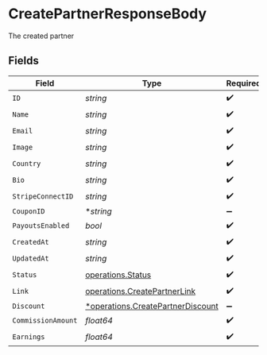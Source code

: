 # CreatePartnerResponseBody

The created partner


## Fields

| Field                                                                                 | Type                                                                                  | Required                                                                              | Description                                                                           |
| ------------------------------------------------------------------------------------- | ------------------------------------------------------------------------------------- | ------------------------------------------------------------------------------------- | ------------------------------------------------------------------------------------- |
| `ID`                                                                                  | *string*                                                                              | :heavy_check_mark:                                                                    | N/A                                                                                   |
| `Name`                                                                                | *string*                                                                              | :heavy_check_mark:                                                                    | N/A                                                                                   |
| `Email`                                                                               | *string*                                                                              | :heavy_check_mark:                                                                    | N/A                                                                                   |
| `Image`                                                                               | *string*                                                                              | :heavy_check_mark:                                                                    | N/A                                                                                   |
| `Country`                                                                             | *string*                                                                              | :heavy_check_mark:                                                                    | N/A                                                                                   |
| `Bio`                                                                                 | *string*                                                                              | :heavy_check_mark:                                                                    | N/A                                                                                   |
| `StripeConnectID`                                                                     | *string*                                                                              | :heavy_check_mark:                                                                    | N/A                                                                                   |
| `CouponID`                                                                            | **string*                                                                             | :heavy_minus_sign:                                                                    | N/A                                                                                   |
| `PayoutsEnabled`                                                                      | *bool*                                                                                | :heavy_check_mark:                                                                    | N/A                                                                                   |
| `CreatedAt`                                                                           | *string*                                                                              | :heavy_check_mark:                                                                    | N/A                                                                                   |
| `UpdatedAt`                                                                           | *string*                                                                              | :heavy_check_mark:                                                                    | N/A                                                                                   |
| `Status`                                                                              | [operations.Status](../../models/operations/status.md)                                | :heavy_check_mark:                                                                    | N/A                                                                                   |
| `Link`                                                                                | [operations.CreatePartnerLink](../../models/operations/createpartnerlink.md)          | :heavy_check_mark:                                                                    | N/A                                                                                   |
| `Discount`                                                                            | [*operations.CreatePartnerDiscount](../../models/operations/createpartnerdiscount.md) | :heavy_minus_sign:                                                                    | N/A                                                                                   |
| `CommissionAmount`                                                                    | *float64*                                                                             | :heavy_check_mark:                                                                    | N/A                                                                                   |
| `Earnings`                                                                            | *float64*                                                                             | :heavy_check_mark:                                                                    | N/A                                                                                   |